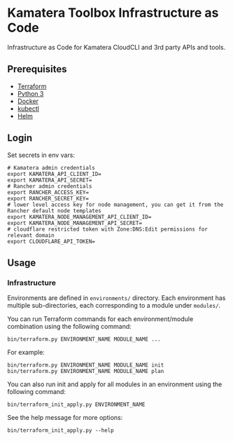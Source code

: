 # Kamatera Toolbox Infrastructure as Code

Infrastructure as Code for Kamatera CloudCLI and 3rd party APIs and tools.

## Prerequisites

* [Terraform](https://www.terraform.io/downloads.html)
* [Python 3](https://www.python.org/downloads/)
* [Docker](https://docs.docker.com/get-docker/)
* [kubectl](https://kubernetes.io/docs/tasks/tools/install-kubectl/)
* [Helm](https://helm.sh/docs/intro/install/)

## Login

Set secrets in env vars:

```
# Kamatera admin credentials
export KAMATERA_API_CLIENT_ID=
export KAMATERA_API_SECRET=
# Rancher admin credentials
export RANCHER_ACCESS_KEY=
export RANCHER_SECRET_KEY=
# lower level access key for node management, you can get it from the Rancher default node templates
export KAMATERA_NODE_MANAGEMENT_API_CLIENT_ID=
export KAMATERA_NODE_MANAGEMENT_API_SECRET=
# cloudflare restricted token with Zone:DNS:Edit permissions for relevant domain
export CLOUDFLARE_API_TOKEN=
```

## Usage

### Infrastructure

Environments are defined in `environments/` directory. Each environment has multiple sub-directories,
each corresponding to a module under `modules/`.

You can run Terraform commands for each environment/module combination using the following command:

```
bin/terraform.py ENVIRONMENT_NAME MODULE_NAME ...
```

For example:

```
bin/terraform.py ENVIRONMENT_NAME MODULE_NAME init
bin/terraform.py ENVIRONMENT_NAME MODULE_NAME plan
```

You can also run init and apply for all modules in an environment using the following command:

```
bin/terraform_init_apply.py ENVIRONMENT_NAME
```

See the help message for more options:

```
bin/terraform_init_apply.py --help
```
